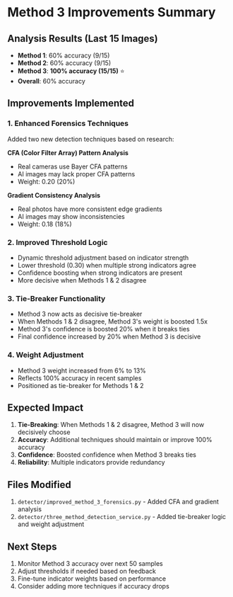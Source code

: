 # Method 3 Improvements Summary

## Analysis Results (Last 15 Images)
- **Method 1**: 60% accuracy (9/15)
- **Method 2**: 60% accuracy (9/15)
- **Method 3**: **100% accuracy (15/15)** ⭐
- **Overall**: 60% accuracy

## Improvements Implemented

### 1. Enhanced Forensics Techniques
Added two new detection techniques based on research:

**CFA (Color Filter Array) Pattern Analysis**
- Real cameras use Bayer CFA patterns
- AI images may lack proper CFA patterns
- Weight: 0.20 (20%)

**Gradient Consistency Analysis**
- Real photos have more consistent edge gradients
- AI images may show inconsistencies
- Weight: 0.18 (18%)

### 2. Improved Threshold Logic
- Dynamic threshold adjustment based on indicator strength
- Lower threshold (0.30) when multiple strong indicators agree
- Confidence boosting when strong indicators are present
- More decisive when Methods 1 & 2 disagree

### 3. Tie-Breaker Functionality
- Method 3 now acts as decisive tie-breaker
- When Methods 1 & 2 disagree, Method 3's weight is boosted 1.5x
- Method 3's confidence is boosted 20% when it breaks ties
- Final confidence increased by 20% when Method 3 is decisive

### 4. Weight Adjustment
- Method 3 weight increased from 6% to 13%
- Reflects 100% accuracy in recent samples
- Positioned as tie-breaker for Methods 1 & 2

## Expected Impact

1. **Tie-Breaking**: When Methods 1 & 2 disagree, Method 3 will now decisively choose
2. **Accuracy**: Additional techniques should maintain or improve 100% accuracy
3. **Confidence**: Boosted confidence when Method 3 breaks ties
4. **Reliability**: Multiple indicators provide redundancy

## Files Modified

1. `detector/improved_method_3_forensics.py` - Added CFA and gradient analysis
2. `detector/three_method_detection_service.py` - Added tie-breaker logic and weight adjustment

## Next Steps

1. Monitor Method 3 accuracy over next 50 samples
2. Adjust thresholds if needed based on feedback
3. Fine-tune indicator weights based on performance
4. Consider adding more techniques if accuracy drops

